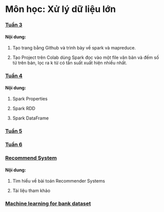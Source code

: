 # Môn học: Xử lý dữ liệu lớn

### [Tuần 3](https://ngominhtoan.github.io/colab_massive_data/week3/)

#### Nội dung:

1. Tạo trang bằng Github và trình bày về spark và mapreduce.

2. Tạo Project trên Colab dùng Spark đọc vào một file văn bản và đếm số từ trên bản, lọc ra k từ có tần suất xuất hiện nhiều nhất.

### [Tuần 4](https://ngominhtoan.github.io/colab_massive_data/week4/)

#### Nội dung:

1. Spark Properties

2. Spark RDD

3. Spark DataFrame

### [Tuần 5](https://colab.research.google.com/drive/1-gUUwruBH2_i9Qk1jSqRn4kve4UafOzy?usp=sharing)

### [Tuần 6](https://colab.research.google.com/drive/1tCu-o86wCqdQpkoycdtPMZLIrcO6z__L?usp=sharing)

### [Recommend System](https://ngominhtoan.github.io/colab_massive_data/RecommendSystem/)

#### Nội dung:

1. Tìm hiểu về bài toán Recommender Systems

2. Tài liệu tham khảo

### [Machine learning for bank dataset](https://colab.research.google.com/drive/1Wx7B-B043d4hkX5dkopoAM32I8dCRoFA?usp=sharing)
